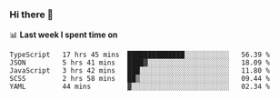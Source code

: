 ### Hi there 👋

<!--
**DBvc/DBvc** is a ✨ _special_ ✨ repository because its `README.md` (this file) appears on your GitHub profile.

Here are some ideas to get you started:

- 🔭 I’m currently working on ...
- 🌱 I’m currently learning ...
- 👯 I’m looking to collaborate on ...
- 🤔 I’m looking for help with ...
- 💬 Ask me about ...
- 📫 How to reach me: ...
- 😄 Pronouns: ...
- ⚡ Fun fact: ...
-->

📊 **Last week I spent time on**
<!--START_SECTION:waka-->
```text
TypeScript   17 hrs 45 mins  ██████████████░░░░░░░░░░░   56.39 % 
JSON         5 hrs 41 mins   ████▓░░░░░░░░░░░░░░░░░░░░   18.09 % 
JavaScript   3 hrs 42 mins   ███░░░░░░░░░░░░░░░░░░░░░░   11.80 % 
SCSS         2 hrs 58 mins   ██▒░░░░░░░░░░░░░░░░░░░░░░   09.44 % 
YAML         44 mins         ▓░░░░░░░░░░░░░░░░░░░░░░░░   02.34 % 
```
<!--END_SECTION:waka-->
